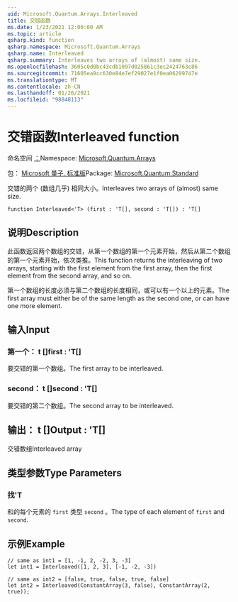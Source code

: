 ```yaml
---
uid: Microsoft.Quantum.Arrays.Interleaved
title: 交错函数
ms.date: 1/23/2021 12:00:00 AM
ms.topic: article
qsharp.kind: function
qsharp.namespace: Microsoft.Quantum.Arrays
qsharp.name: Interleaved
qsharp.summary: Interleaves two arrays of (almost) same size.
ms.openlocfilehash: 3605c0d0bc43cdb1097d025861c3ec2424763c86
ms.sourcegitcommit: 71605ea9cc630e84e7ef29027e1f0ea06299747e
ms.translationtype: MT
ms.contentlocale: zh-CN
ms.lasthandoff: 01/26/2021
ms.locfileid: "98848113"
---
```

# <a name="interleaved-function"></a><span data-ttu-id="0b794-102">交错函数</span><span class="sxs-lookup"><span data-stu-id="0b794-102">Interleaved function</span></span>

<span data-ttu-id="0b794-103">命名空间 [：](xref:Microsoft.Quantum.Arrays)</span><span class="sxs-lookup"><span data-stu-id="0b794-103">Namespace: [Microsoft.Quantum.Arrays](xref:Microsoft.Quantum.Arrays)</span></span>

<span data-ttu-id="0b794-104">包： [Microsoft 量子. 标准版](https://nuget.org/packages/Microsoft.Quantum.Standard)</span><span class="sxs-lookup"><span data-stu-id="0b794-104">Package: [Microsoft.Quantum.Standard](https://nuget.org/packages/Microsoft.Quantum.Standard)</span></span>


<span data-ttu-id="0b794-105">交错的两个 (数组几乎) 相同大小。</span><span class="sxs-lookup"><span data-stu-id="0b794-105">Interleaves two arrays of (almost) same size.</span></span>

```qsharp
function Interleaved<'T> (first : 'T[], second : 'T[]) : 'T[]
```


## <a name="description"></a><span data-ttu-id="0b794-106">说明</span><span class="sxs-lookup"><span data-stu-id="0b794-106">Description</span></span>

<span data-ttu-id="0b794-107">此函数返回两个数组的交错，从第一个数组的第一个元素开始，然后从第二个数组的第一个元素开始，依次类推。</span><span class="sxs-lookup"><span data-stu-id="0b794-107">This function returns the interleaving of two arrays, starting with the first element from the first array, then the first element from the second array, and so on.</span></span>

<span data-ttu-id="0b794-108">第一个数组的长度必须与第二个数组的长度相同，或可以有一个以上的元素。</span><span class="sxs-lookup"><span data-stu-id="0b794-108">The first array must either be of the same length as the second one, or can have one more element.</span></span>

## <a name="input"></a><span data-ttu-id="0b794-109">输入</span><span class="sxs-lookup"><span data-stu-id="0b794-109">Input</span></span>

### <a name="first--t"></a><span data-ttu-id="0b794-110">第一个： t []</span><span class="sxs-lookup"><span data-stu-id="0b794-110">first : 'T[]</span></span>

<span data-ttu-id="0b794-111">要交错的第一个数组。</span><span class="sxs-lookup"><span data-stu-id="0b794-111">The first array to be interleaved.</span></span>


### <a name="second--t"></a><span data-ttu-id="0b794-112">second： t []</span><span class="sxs-lookup"><span data-stu-id="0b794-112">second : 'T[]</span></span>

<span data-ttu-id="0b794-113">要交错的第二个数组。</span><span class="sxs-lookup"><span data-stu-id="0b794-113">The second array to be interleaved.</span></span>



## <a name="output--t"></a><span data-ttu-id="0b794-114">输出： t []</span><span class="sxs-lookup"><span data-stu-id="0b794-114">Output : 'T[]</span></span>

<span data-ttu-id="0b794-115">交错数组</span><span class="sxs-lookup"><span data-stu-id="0b794-115">Interleaved array</span></span>

## <a name="type-parameters"></a><span data-ttu-id="0b794-116">类型参数</span><span class="sxs-lookup"><span data-stu-id="0b794-116">Type Parameters</span></span>

### <a name="t"></a><span data-ttu-id="0b794-117">找</span><span class="sxs-lookup"><span data-stu-id="0b794-117">'T</span></span>

<span data-ttu-id="0b794-118">和的每个元素的 `first` 类型 `second` 。</span><span class="sxs-lookup"><span data-stu-id="0b794-118">The type of each element of `first` and `second`.</span></span>

## <a name="example"></a><span data-ttu-id="0b794-119">示例</span><span class="sxs-lookup"><span data-stu-id="0b794-119">Example</span></span>

```qsharp
// same as int1 = [1, -1, 2, -2, 3, -3]
let int1 = Interleaved([1, 2, 3], [-1, -2, -3])

// same as int2 = [false, true, false, true, false]
let int2 = Interleaved(ConstantArray(3, false), ConstantArray(2, true));
```